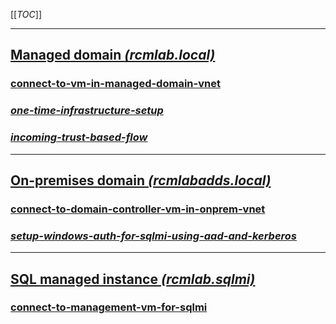 [[_TOC_]]

---

## [Managed domain _(rcmlab.local)_](/Knowledge-Base/RCMLAB/rcmlab.local)

### [connect-to-vm-in-managed-domain-vnet](https://dev.azure.com/limlab/DevOps%20Toolkit/_wiki/wikis/DevOps-Toolkit.wiki/319/rcmlab.local?anchor=how-to-connect-to-virtual-machines-in-rcmlab%3F)

### [_one-time-infrastructure-setup_](https://dev.azure.com/limlab/DevOps%20Toolkit/_wiki/wikis/DevOps-Toolkit.wiki/363/azure-sql.managed-instance.winauth-azuread-setup?anchor=%5B_one-time-infrastructure-setup)

### [_incoming-trust-based-flow_](https://dev.azure.com/limlab/DevOps%20Toolkit/_wiki/wikis/DevOps-Toolkit.wiki/363/azure-sql.managed-instance.winauth-azuread-setup?anchor=%5B_**incoming-trust-based-flow**_%5D)

---

## [On-premises domain _(rcmlabadds.local)_](/Knowledge-Base/RCMLAB/rcmlabadds.local)

### [connect-to-domain-controller-vm-in-onprem-vnet](https://portal.azure.com/%23%40rcmdevops.onmicrosoft.com/resource/subscriptions/81348982-0f31-4e9c-b2d2-817ac65b967e/resourcegroups/rcmlab.sqlmi.scus.rg/providers/microsoft.compute/virtualmachines/rcmlab-ws2022-ssms/overview)

### [_setup-windows-auth-for-sqlmi-using-aad-and-kerberos_](https://dev.azure.com/limlab/DevOps%20Toolkit/_wiki/wikis/DevOps-Toolkit.wiki/363/azure-sql.managed-instance.winauth-azuread-setup?anchor=%5Bhow-to-set-up-windows-authentication-for-azure-sql-managed-instance-using-azure-active-directory-and-kerberos)

---

## [SQL managed instance _(rcmlab.sqlmi)_](/Knowledge-Base/RCMLAB/rcmlab.sqlmi)

### [connect-to-management-vm-for-sqlmi](https://dev.azure.com/limlab/DevOps%20Toolkit/_wiki/wikis/DevOps-Toolkit.wiki/363/azure-sql.managed-instance.winauth-azuread-setup?anchor=%5Brcmlab-ws2022-ssms)
